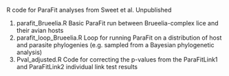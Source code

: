 R code for ParaFit analyses from Sweet et al. Unpublished

1. parafit_Brueelia.R
    Basic ParaFit run between Brueelia-complex lice and their avian hosts
2. parafit_loop_Brueelia.R
    Loop for running ParaFit on a distribution of host and parasite phylogenies (e.g. sampled from a Bayesian phylogenetic analysis)
3. Pval_adjusted.R
    Code for correcting the p-values from the ParaFitLink1 and ParaFitLink2 individual link test results
